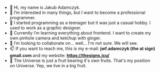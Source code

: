 - 👋 Hi, my name is Jakub Adamczyk.
- 👀 I’m interested in many things, but I want to become a professional programmer. 
- 📜 I started programming as a teenager but it was just a casual hobby. I used to work as a graphic designer.
- 🌱 Currently I’m learning everything about frontend. I want to create my own pinhole camera and ketchup with ginger.
- 💞️ I’m looking to collaborate on... well... I'm not sure. We will see.
- 📫 If you want to reach me, this is my e-mail: **jwf.adamczyk (the at sign) gmail.com** and my website: **https://thesigns.icu/**
- 🍐 The Universe is just a fruit bearing it's own fruits. That's my position on Universe. Yep, we live in a big fruit.

<!---
thesigns/thesigns is a ✨ special ✨ repository because its `README.md` (this file) appears on your GitHub profile.
You can click the Preview link to take a look at your changes.
--->
